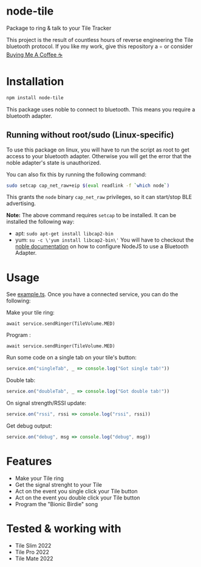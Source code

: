 # node-tile
Package to ring & talk to your Tile Tracker

This project is the result of countless hours of reverse engineering the Tile bluetooth protocol.
If you like my work, give this repository a `⭐` or consider [Buying Me A Coffee ☕](https://www.buymeacoffee.com/lesleydk)

# Installation
```bash
npm install node-tile
```

This package uses noble to connect to bluetooth.
This means you require a bluetooth adapter.

## Running without root/sudo (Linux-specific)
To use this package on linux, you will have to run the script as root to get access to your bluetooth adapter.
Otherwise you will get the error that the noble adapter's state is unauthorized.

You can also fix this by running the following command:

```sh
sudo setcap cap_net_raw+eip $(eval readlink -f `which node`)
```

This grants the `node` binary `cap_net_raw` privileges, so it can start/stop BLE advertising.

__Note:__ The above command requires `setcap` to be installed.
It can be installed the following way:

 * apt: `sudo apt-get install libcap2-bin`
 * yum: `su -c \'yum install libcap2-bin\'`
You will have to checkout the [noble documentation](https://github.com/noble/noble#running-on-linux) on how to configure NodeJS to use a Bluetooth Adapter.

# Usage
See [example.ts](example.ts).
Once you have a connected service, you can do the following:

Make your tile ring:
```
await service.sendRinger(TileVolume.MED)
```

Program :
```
await service.sendRinger(TileVolume.MED)
```

Run some code on a single tab on your tile's button:
```js
service.on("singleTab", _ => console.log("Got single tab!"))
```

Double tab:
```js
service.on("doubleTab", _ => console.log("Got double tab!"))
```

On signal strength/RSSI update:
```js
service.on("rssi", rssi => console.log("rssi", rssi))
```

Get debug output:
```js
service.on("debug", msg => console.log("debug", msg))
```


# Features
- Make your Tile ring
- Get the signal strenght to your Tile
- Act on the event you single click your Tile button
- Act on the event you double click your Tile button
- Program the "Bionic Birdie" song

# Tested & working with
- Tile Slim 2022
- Tile Pro 2022
- Tile Mate 2022
